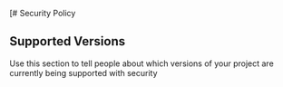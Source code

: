 [# Security Policy

## Supported Versions

Use this section to tell people about which versions of your project are
currently being supported with security 